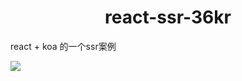 <h1 align="center">react-ssr-36kr</h1>

react + koa 的一个ssr案例

![](https://user-gold-cdn.xitu.io/2019/3/22/169a3a427abaf879?w=4000&h=2772&f=jpeg&s=871364)

